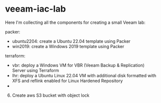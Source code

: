 # veeam-iac-lab

Here I'm collecting all the components for creating a small Veeam lab:

packer:
  - ubuntu2204: create a Ubuntu 22.04 template using Packer
  - win2019: create a Windows 2019 template using Packer

terraform:
  - vbr: deploy a Windows VM for VBR (Veeam Backup & Replication) Server using Terraform
  - lhr: deploy a Ubuntu Linux 22.04 VM with additional disk formatted with XFS and reflink enabled for Linux Hardened Repository
  - 
6.	Create aws S3 bucket with object lock
